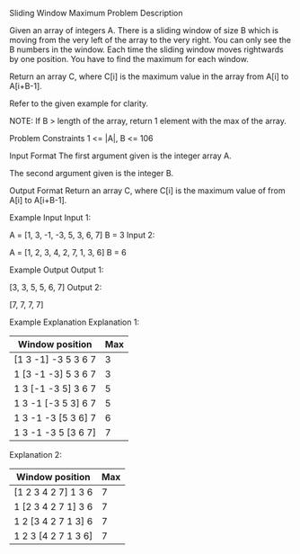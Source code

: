 Sliding Window Maximum
Problem Description

Given an array of integers A. There is a sliding window of size B which is moving from the very left of the array to the very right. You can only see the B numbers in the window. Each time the sliding window moves rightwards by one position. You have to find the maximum for each window.

Return an array C, where C[i] is the maximum value in the array from A[i] to A[i+B-1].

Refer to the given example for clarity.

NOTE: If B > length of the array, return 1 element with the max of the array.



Problem Constraints
1 <= |A|, B <= 106



Input Format
The first argument given is the integer array A.

The second argument given is the integer B.



Output Format
Return an array C, where C[i] is the maximum value of from A[i] to A[i+B-1].



Example Input
Input 1:

 A = [1, 3, -1, -3, 5, 3, 6, 7]
 B = 3
Input 2:

 A = [1, 2, 3, 4, 2, 7, 1, 3, 6]
 B = 6


Example Output
Output 1:

 [3, 3, 5, 5, 6, 7]
Output 2:

 [7, 7, 7, 7]


Example Explanation
Explanation 1:

 Window position     | Max
 --------------------|-------
 [1 3 -1] -3 5 3 6 7 | 3
 1 [3 -1 -3] 5 3 6 7 | 3
 1 3 [-1 -3 5] 3 6 7 | 5
 1 3 -1 [-3 5 3] 6 7 | 5
 1 3 -1 -3 [5 3 6] 7 | 6
 1 3 -1 -3 5 [3 6 7] | 7
Explanation 2:

 Window position     | Max
 --------------------|-------
 [1 2 3 4 2 7] 1 3 6 | 7
 1 [2 3 4 2 7 1] 3 6 | 7
 1 2 [3 4 2 7 1 3] 6 | 7
 1 2 3 [4 2 7 1 3 6] | 7